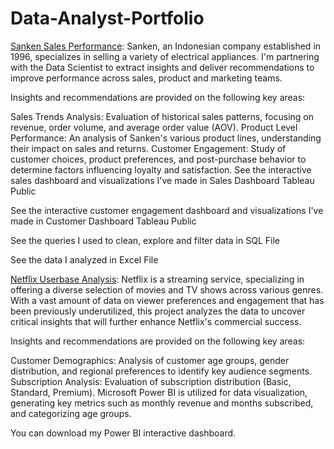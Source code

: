 # Data-Analyst-Portfolio

[Sanken Sales Performance](https://github.com/pumpbumpdump/Sanken-Sales-Performance-Analysis):
Sanken, an Indonesian company established in 1996, specializes in selling a variety of electrical appliances. I'm partnering with the Data Scientist to extract insights and deliver recommendations to improve performance across sales, product and marketing teams.

Insights and recommendations are provided on the following key areas:

Sales Trends Analysis: Evaluation of historical sales patterns, focusing on revenue, order volume, and average order value (AOV).
Product Level Performance: An analysis of Sanken's various product lines, understanding their impact on sales and returns.
Customer Engagement: Study of customer choices, product preferences, and post-purchase behavior to determine factors influencing loyalty and satisfaction.
See the interactive sales dashboard and visualizations I've made in Sales Dashboard Tableau Public

See the interactive customer engagement dashboard and visualizations I've made in Customer Dashboard Tableau Public

See the queries I used to clean, explore and filter data in SQL File

See the data I analyzed in Excel File

[Netflix Userbase Analysis](https://github.com/pumpbumpdump/Netflix-Userbase-Analysis):
Netflix is a streaming service, specializing in offering a diverse selection of movies and TV shows across various genres. With a vast amount of data on viewer preferences and engagement that has been previously underutilized, this project analyzes the data to uncover critical insights that will further enhance Netflix's commercial success.

Insights and recommendations are provided on the following key areas:

Customer Demographics: Analysis of customer age groups, gender distribution, and regional preferences to identify key audience segments.
Subscription Analysis: Evaluation of subscription distribution (Basic, Standard, Premium).
Microsoft Power BI is utilized for data visualization, generating key metrics such as monthly revenue and months subscribed, and categorizing age groups.

You can download my Power BI interactive dashboard.
